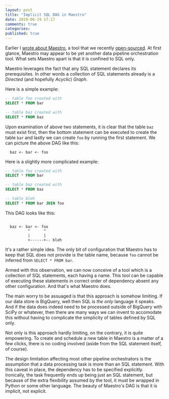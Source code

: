 ```yaml
---
layout: post
title: "Implicit SQL DAG in Maestro"
date: 2019-06-19 17:17
comments: true
categories:
published: true
---
```


Earlier I [wrote about Maestro](/blog/2019/06/05/maestro-is-open-source/),
a tool that we recently [open-sourced](https://github.com/voxmedia/maestro/).
At first glance, Maestro may appear to be yet another data pipeline
orchestration tool. What sets Maestro apart is that it is confined to
SQL only.

Maestro leverages the fact that any SQL statement declares its
prerequisites. In other words a collection of SQL statements already is
a _Directed_ (and hopefully _Acyclic_) _Graph_.

Here is a simple example:

``` sql
-- table foo created with
SELECT * FROM bar

-- table baz created with
SELECT * FROM baz
```

Upon examination of above two statements, it is clear that the table
`baz` must exist first, then the bottom statement can be executed to
create the table `bar` and lastly we can create `foo` by running the
first statement. We can picture the above DAG like this:

``` text
  baz <- bar <- foo
```

Here is a slightly more complicated example:

``` sql
-- table foo created with
SELECT * FROM bar

-- table baz created with
SELECT * FROM baz

-- table bleh
SELECT * FROM bar JOIN foo

```

This DAG looks like this:

``` text

  baz <- bar <- foo
          ^      ^
          |      |
          +------+-- bleh
```

It's a rather simple idea. The only bit of configuration that Maestro
has to keep that SQL does not provide is the table name, because `foo`
cannot be inferred from `SELECT * FROM bar`.

Armed with this observation, we can now conceive of a tool which is a
collection of SQL statements, each having a name. This tool can be
capable of executing these statements in correct order of dependency
absent any other configuration. And that's what Maestro does.

The main worry to be assuaged is that this approach is somehow
limiting. If our data store is BigQuery, well then SQL is _the_ _only_
language it speaks. And if the data does indeed need to be processed
outside of BigQuery with SciPy or whatever, then there are many ways
we can invent to accomodate this without having to complicate the
simplicity of tables defined by SQL only.

Not only is this approach hardly limiting, on the contrary, it is
quite empowering. To create and schedule a new table in Maestro is a
matter of a few clicks, there is no coding involved
(aside from the SQL statement itself, of course).

The design limitation affecting most other pipeline orchestrators is
the assumption that a data processing task is more than an SQL
statement. With this caveat in place, the dependency has to be
specified explicitly. Ironically, the task frequently ends up being just an
SQL statement, but because of the extra flexibility assumed by the
tool, it must be wrapped in Python or some other language. The beauty
of Maestro's DAG is that it is implicit, not explicit.
